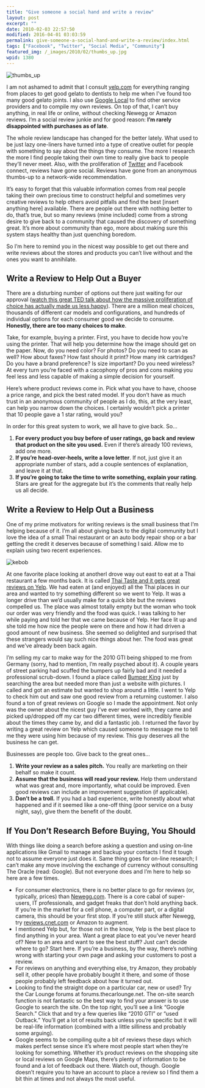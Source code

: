 ```yaml
---
title: "Give someone a social hand and write a review"
layout: post
excerpt: ""
date: 2010-02-03 22:57:50
modified: 2016-04-01 03:03:59
permalink: give-someone-a-social-hand-and-write-a-review/index.html
tags: ["Facebook", "Twitter", "Social Media", "Community"]
featured_img: /_images/2010/02/thumbs_up.jpg
wpid: 1380
---
```



![thumbs_up](/_images/2010/02/thumbs_up.jpg "thumbs_up")

I am not ashamed to admit that I consult [yelp.com](https://www.yelp.com/user_details?userid=D4SxlJ2I92bY4SYnh9ejmg) for everything ranging from places to get good gelato to dentists to help me when I’ve found too many good gelato joints. I also use [Google Local](http://maps.google.com/maps/place?cid=3819238085794648287&q=Josh%2BCan%2BHelp,%2BSan%2BDiego,%2BSan%2BDiego,%2BCA%2B92104&hl=en) to find other service providers and to compile my own reviews. On top of that, I can’t buy anything, in real life or online, without checking Newegg or Amazon reviews. I’m a social review junkie and for good reason: **I’m rarely disappointed with purchases as of late**.

The whole review landscape has changed for the better lately. What used to be just lazy one-liners have turned into a type of creative outlet for people with something to say about the things they consume. The more I research the more I find people taking their own time to really give back to people they’ll never meet. Also, with the proliferation of [Twitter](http://twitter.com/joshcanhelp) and Facebook connect, reviews have gone social. Reviews have gone from an anonymous thumbs-up to a network-wide recommendation.

It’s easy to forget that this valuable information comes from real people taking their own precious time to construct helpful and sometimes very creative reviews to help others avoid pitfalls and find the best \[insert anything here\] available. There are people out there with nothing better to do, that’s true, but so many reviews (mine included) come from a strong desire to give back to a community that caused the discovery of something great. It’s more about community than ego, more about making sure this system stays healthy than just quenching boredom.

So I’m here to remind you in the nicest way possible to get out there and write reviews about the stores and products you can’t live without and the ones you want to annihilate.

Write a Review to Help Out a Buyer
----------------------------------

There are a disturbing number of options out there just waiting for our approval ([watch this great TED talk about how the massive proliferation of choice has actually made us less happy](http://www.ted.com/talks/barry_schwartz_on_the_paradox_of_choice.html)). There are a million meal choices, thousands of different car models and configurations, and hundreds of individual options for each consumer good we decide to consume. **Honestly, there are too many choices to make**.

Take, for example, buying a printer. First, you have to decide how you’re using the printer. That will help you determine how the image should get on the paper. Now, do you need color? For photos? Do you need to scan as well? How about faxes? How fast should it print? How many ink cartridges? Do you have a brand preference? Is size important? Do you need wireless? At every turn you’re faced with a cacophony of pros and cons making you feel less and less capable of making a simple decision for yourself.

Here’s where product reviews come in. Pick what you have to have, choose a price range, and pick the best rated model. If you don’t have as much trust in an anonymous community of people as I do, this, at the very least, can help you narrow down the choices. I certainly wouldn’t pick a printer that 10 people gave a 1 star rating, would you?

In order for this great system to work, we all have to give back. So…

1. **For every product you buy before of user ratings, go back and review that product on the site you used.** Even if there’s already 100 reviews, add one more.
2. **If you’re head-over-heels, write a love letter**. If not, just give it an appropriate number of stars, add a couple sentences of explanation, and leave it at that.
3. **If you’re going to take the time to write something, explain your rating**. Stars are great for the aggregate but it’s the comments that really help us all decide.

Write a Review to Help Out a Business
-------------------------------------

One of my prime motivators for writing reviews is the small business that I’m helping because of it. I’m all about giving back to the digital community but I love the idea of a small Thai restaurant or an auto body repair shop or a bar getting the credit it deserves because of something I said. Allow me to explain using two recent experiences.

![kebob](/_images/2010/02/kebob.jpg "At one favorite place looking at another")

At one favorite place looking at anotherI drove way out east to eat at a Thai restaurant a few months back. It is called [Thai Taste and it gets great reviews on Yelp](http://www.yelp.com/biz/thai-taste-san-diego). We had eaten at (and enjoyed) all the Thai places in our area and wanted to try something different so we went to Yelp. It was a longer drive than we’d usually make for a quick bite but the reviews compelled us. The place was almost totally empty but the woman who took our order was very friendly and the food was quick. I was talking to her while paying and told her that we came because of Yelp. Her face lit up and she told me how nice the people were on there and how it had driven a good amount of new business. She seemed so delighted and surprised that these strangers would say such nice things about her. The food was great and we’ve already been back again.

I’m selling my car to make way for the 2010 GTI being shipped to me from Germany (sorry, had to mention, I’m really psyched about it). A couple years of street parking had scuffed the bumpers up fairly bad and it needed a professional scrub-down. I found a place called [Bumper King](http://maps.google.com/maps/place?hl=en&safe=off&client=firefox-a&rls=org.mozilla:en-US:official&hs=ZFt&resnum=0&um=1&ie=UTF-8&q=bumper+king+san+diego&fb=1&gl=us&hq=bumper+king&hnear=san+diego&cid=6378267608297425773&dtab=2&ei=RA1pS5-_Jov0sgOYqZCOBQ&sa=X&oi=local_result&ct=result&resnum=1&ved=0CEMQqgUwAA) just by searching the area but needed more than just a website with pictures. I called and got an estimate but wanted to shop around a little. I went to Yelp to check him out and saw one good review from a returning customer. I also found a ton of great reviews on Google so I made the appointment. Not only was the owner about the nicest guy I’ve ever worked with, they came and picked up/dropped off my car two different times, were incredibly flexible about the times they came by, and did a fantastic job. I returned the favor by writing a great review on Yelp which caused someone to message me to tell me they were using him because of my review. This guy deserves all the business he can get.

Businesses are people too. Give back to the great ones…

1. **Write your review as a sales pitch.** You really are marketing on their behalf so make it count.
2. **Assume that the business will read your review.** Help them understand what was great and, more importantly, what could be improved. Even good reviews can include an improvement suggestion (if applicable).
3. **Don’t be a troll.** If you had a bad experience, write honestly about what happened and if it seemed like a one-off thing (poor service on a busy night, say), give them the benefit of the doubt.

If You Don’t Research Before Buying, You Should
-----------------------------------------------

With things like doing a search before asking a question and using on-line applications like Gmail to manage and backup your contacts I find it tough not to assume everyone just does it. Same thing goes for on-line research; I can’t make any move involving the exchange of currency without consulting The Oracle (read: Google). But not everyone does and I’m here to help so here are a few times.

- For consumer electronics, there is no better place to go for reviews (or, typically, prices) than [Newegg.com](http://newegg.com). There is a core cabal of super-users, IT professionals, and gadget freaks that don’t hold anything back. If you’re in the market for a cell phone, a computer part, or a digital camera, this should be your first stop. If you’re still stuck after Newegg, try [reviews.cnet.com](http://reviews.cnet.com) or Amazon to augment.
- I mentioned Yelp but, for those not in the know, Yelp is the best place to find anything in your area. Want a great place to eat you’ve never heard of? New to an area and want to see the best stuff? Just can’t decide where to go? Start here. If you’re a business, by the way, there’s nothing wrong with starting your own page and asking your customers to post a review.
- For reviews on anything and everything else, try Amazon, they probably sell it, other people have probably bought it there, and some of those people probably left feedback about how it turned out.
- Looking to find the straight dope on a particular car, new or used? Try the Car Lounge forums at forums.thecarlounge.net. The on-site search function is not fantastic so the best way to find your answer is to use Google to search the site. On the top right, you’ll see a link “Google Search.” Click that and try a few queries like “2010 GTI” or “used Outback.” You’ll get a lot of results back unless you’re specific but it will be real-life information (combined with a little silliness and probably some arguing).
- Google seems to be compiling quite a bit of reviews these days which makes perfect sense since it’s where most people start when they’re looking for something. Whether it’s product reviews on the shopping site or local reviews on Google Maps, there’s plenty of information to be found and a lot of feedback out there. Watch out, though. Google doesn’t require you to have an account to place a review so I find them a bit thin at times and not always the most useful.
